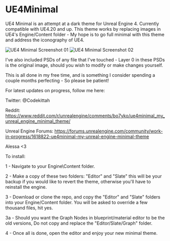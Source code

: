 
# UE4Minimal

UE4 Minimal is an attempt at a dark theme for Unreal Engine 4. Currently compatible with UE4.20 and up. This 
theme works by replacing images in UE4's Engine/Content folder - My hope is to go full minimal with this theme and 
address the iconography of UE4.

![UE4 Minimal Screenshot 01](https://raw.githubusercontent.com/Sythenz/UE4Minimal/master/UE4Minimal01_01.jpg)
![UE4 Minimal Screenshot 02](https://raw.githubusercontent.com/Sythenz/UE4Minimal/master/UE4Minimal01_02.jpg)

I've also included PSDs of any file that I've touched - Layer 0 in these PSDs is the original
image, should you wish to modify or make changes yourself.

This is all done in my free time, and is something I consider spending a couple months perfecting - 
So please be patient!

For latest updates on progress, follow me here:

Twitter: @Codekittah 

Reddit: https://www.reddit.com/r/unrealengine/comments/bo7yko/ue4minimal_my_unreal_engine_minimal_theme/

Unreal Engine Forums: https://forums.unrealengine.com/community/work-in-progress/1618822-ue4minimal-my-unreal-engine-minimal-theme

Alessa <3

To install:

1 - Navigate to your Engine\Content folder.

2 - Make a copy of these two folders: "Editor" and "Slate" this will be your backup if you
would like to revert the theme, otherwise you'll have to reinstall the engine.

3 - Download or clone the repo, and copy the "Editor" and "Slate" folders into your
Engine/Content folder. You will be asked to override a few thousand files, hit yes.

3a - Should you want the Graph Nodes in blueprint/material editor to be the old versions,
Do not copy and replace the "Editor/Slate/Graph" folder.

4 - Once all is done, open the editor and enjoy your new minimal theme.